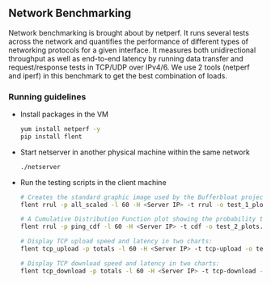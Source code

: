 ## Network Benchmarking

Network benchmarking is brought about by netperf. It runs several tests across the network and quantifies the performance of different types of networking protocols for a given interface. It measures both unidirectional throughput as well as end-to-end latency by running data transfer and request/response tests in TCP/UDP over IPv4/6. We use 2 tools (netperf and iperf) in this benchmark to get the best combination of loads.

### Running guidelines
* Install packages in the VM
    ```bash
    yum install netperf -y
    pip install flent
    ```
* Start netserver in another physical machine within the same network
    ```bash
    ./netserver
    ```
* Run the testing scripts in the client machine
    ```bash
    # Creates the standard graphic image used by the Bufferbloat project to show the down/upload speeds plus latency in three separate charts
    flent rrul -p all_scaled -l 60 -H <Server IP> -t rrul -o test_1_plots.png

    # A Cumulative Distribution Function plot showing the probability that ping times will be below a bound
    flent rrul -p ping_cdf -l 60 -H <Server IP> -t cdf -o test_2_plots.png

    # Display TCP upload speed and latency in two charts:
    flent tcp_upload -p totals -l 60 -H <Server IP> -t tcp-upload -o test_3_plots.png

    # Display TCP download speed and latency in two charts:
    flent tcp_download -p totals -l 60 -H <Server IP> -t tcp-download -o test_3_plots.png
    ```
